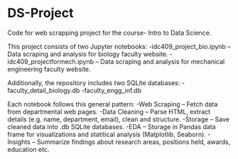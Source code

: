 # DS-Project
Code for web scrapping project for the course- Intro to Data Science.


This project consists of two Jupyter notebooks:
  -idc409_project_bio.ipynb – Data scraping and analysis for biology faculty website.
  -idc409_projectformech.ipynb – Data scraping and analysis for mechanical engineering faculty website.

Additionally, the repository includes two SQLite databases:
  -faculty_detail_biology.db
  -faculty_engg_inf.db

Each notebook follows this general pattern:
  -Web Scraping – Fetch data from departmental web pages.
  -Data Cleaning – Parse HTML, extract details (e.g. name, department, email), clean and structure.
  -Storage – Save cleaned data into .db SQLite databases.
  -EDA – Storage in Pandas data frame for visualizations and statitical analysis (Matplotlib, Seaborn).
  -Insights – Summarize findings about research areas, positions held, awards, education etc.
  
